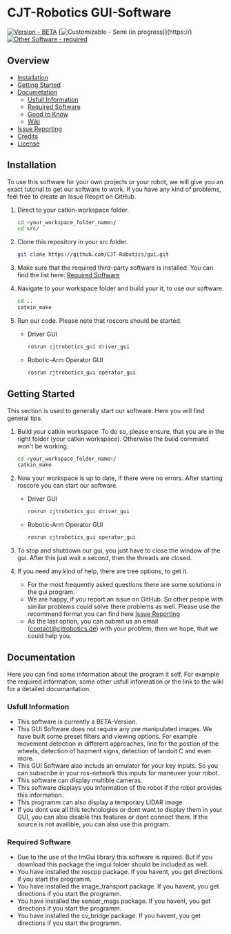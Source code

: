 # CJT-Robotics GUI-Software

[![Version - BETA](https://img.shields.io/badge/Version-BETA-ffff00)](https://) [![Customizable - Semi (in progress)](https://img.shields.io/badge/Customizable-Semi_(in_progress)-ffa500)](https://) [![Other Software - required](https://img.shields.io/badge/Other_Software-required-FF0000)](https://)

## Overview
* [Installation](#installation)
* [Getting Started](#getting-started)
* [Documetation](#documentation)
    - [Usfull Information](#usfull-information)
    - [Required Software](#required-software)
    - [Good to Know]()
    - [Wiki]()
* [Issue Reporting]()
* [Credits]()
* [License]()

## Installation
To use this software for your own projects or your robot, we will give you an exact tutorial to get our software to work. If you have any kind of problems, feel free to create an Issue Reoprt on GitHub.
1. Direct to your catkin-workspace folder.

    ```bash
    cd <your_workspace_folder_name>/
    cd src/
    ```
    
2. Clone this repository in your src folder.

    ```bash
    git clone https://github.com/CJT-Robotics/gui.git
    ```

3. Make sure that the required third-party software is installed. You can find the list here: [Required Software](#required-software)
    
4. Navigate to your workspace folder and build your it, to use our software.

   ```bash
   cd ..
   catkin_make
   ```
   
5. Run our code. Please note that roscore should be started.
   
   - Driver GUI
  
     ```bash
     rosrun cjtrobotics_gui driver_gui
     ```
     
   - Robotic-Arm Operator GUI

     ```bash
     rosrun cjtrobotics_gui operator_gui
     ```
     
## Getting Started
This section is used to generally start our software. Here you will find general tips.
1. Build your catkin workspace. To do so, please ensure, that you are in the right folder (your catkin workspace). Otherwise the build command won't be working.

   ```bash
   cd <your_workspace_folder_name>/
   catkin_make
   ```
   
2. Now your workspace is up to date, if there were no errors. After starting roscore you can start our software.
   
    - Driver GUI
  
      ```bash
      rosrun cjtrobotics_gui driver_gui
      ```
     
   - Robotic-Arm Operator GUI
   
     ```bash
     rosrun cjtrobotics_gui operator_gui
     ```
     
3. To stop and shutdown our gui, you just have to close the window of the gui. After this just wait a second, then the threads are closed.

4. If you need any kind of help, there are tree options, to get it.
   
    - For the most frequently asked questions there are some solutions in the gui program.
    - We are happy, if you report an issue on GitHub. So other people with similar problems could solve there problems as well. Please use the recommend format you can find here [Issue Reporting]()
    - As the last option, you can submit us an email (contact@cjtrobotics.de) with your problem, then we hope, that we could help you.

## Documentation

Here you can find some information about the program it self. For example the required information, some other usfull information or the link to the wiki for a detailed documantation.

### Usfull Information

* This software is currently a BETA-Version.
* This GUI Software does not require any pre manipulated images. We have built some preset filters and viewing options. For example movement detection in different approaches, line for the postion of the wheels, detection of hazment signs, detection of landolt C and even more.
* This GUI Software also includs an emulator for your key inputs. So you can subscribe in your ros-network this inputs for maneuver your robot.
* This software can display multible cameras.
* This software displays you information of the robot if the robot provides this information.
* This programm can also display a temporary LIDAR image.
* If you dont use all this technologies or dont want to display them in your GUI, you can also disable this features or dont connect them. If the source is not availible, you can also use this program.

### Required Software

* Due to the use of the ImGui library this software is rquired. But if you download this package the imgui folder should be included as well.
* You have installed the roscpp package. If you havent, you get directions if you start the programm.
* You have installed the image_transport package. If you havent, you get directions if you start the programm.
* You have installed the sensor_msgs package. If you havent, you get directions if you start the programm.
* You have installed the cv_bridge package. If you havent, you get directions if you start the programm.

